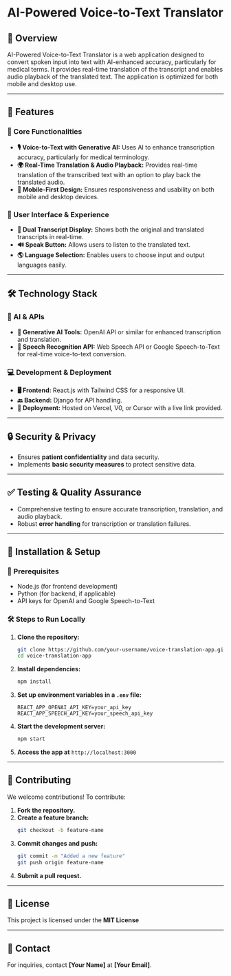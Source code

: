 # AI-Powered Voice-to-Text Translator

## 📌 Overview
AI-Powered Voice-to-Text Translator is a web application designed to convert spoken input into text with AI-enhanced accuracy, particularly for medical terms. It provides real-time translation of the transcript and enables audio playback of the translated text. The application is optimized for both mobile and desktop use.

---

## 🚀 Features
### 🔹 Core Functionalities
- **🎙 Voice-to-Text with Generative AI:** Uses AI to enhance transcription accuracy, particularly for medical terminology.
- **🌍 Real-Time Translation & Audio Playback:** Provides real-time translation of the transcribed text with an option to play back the translated audio.
- **📱 Mobile-First Design:** Ensures responsiveness and usability on both mobile and desktop devices.

### 🎨 User Interface & Experience
- **📜 Dual Transcript Display:** Shows both the original and translated transcripts in real-time.
- **🔊 Speak Button:** Allows users to listen to the translated text.
- **🌎 Language Selection:** Enables users to choose input and output languages easily.

---

## 🛠 Technology Stack
### 🧠 AI & APIs
- **🤖 Generative AI Tools:** OpenAI API or similar for enhanced transcription and translation.
- **🎤 Speech Recognition API:** Web Speech API or Google Speech-to-Text for real-time voice-to-text conversion.

### 💻 Development & Deployment
- **🖥 Frontend:** React.js with Tailwind CSS for a responsive UI.
- **🔙 Backend:** Django for API handling.
- **🚀 Deployment:** Hosted on Vercel, V0, or Cursor with a live link provided.

---

## 🔒 Security & Privacy
- Ensures **patient confidentiality** and data security.
- Implements **basic security measures** to protect sensitive data.

---

## ✅ Testing & Quality Assurance
- Comprehensive testing to ensure accurate transcription, translation, and audio playback.
- Robust **error handling** for transcription or translation failures.

---

## 🔧 Installation & Setup
### 📌 Prerequisites
- Node.js (for frontend development)
- Python (for backend, if applicable)
- API keys for OpenAI and Google Speech-to-Text

### 🛠 Steps to Run Locally
1. **Clone the repository:**
   ```sh
   git clone https://github.com/your-username/voice-translation-app.git
   cd voice-translation-app
   ```
2. **Install dependencies:**
   ```sh
   npm install
   ```
3. **Set up environment variables in a `.env` file:**
   ```env
   REACT_APP_OPENAI_API_KEY=your_api_key
   REACT_APP_SPEECH_API_KEY=your_speech_api_key
   ```
4. **Start the development server:**
   ```sh
   npm start
   ```
5. **Access the app at** `http://localhost:3000`

---

## 🤝 Contributing
We welcome contributions! To contribute:
1. **Fork the repository.**
2. **Create a feature branch:**
   ```sh
   git checkout -b feature-name
   ```
3. **Commit changes and push:**
   ```sh
   git commit -m "Added a new feature"
   git push origin feature-name
   ```
4. **Submit a pull request.**

---

## 📜 License
This project is licensed under the **MIT License** 

---

## 📩 Contact
For inquiries, contact **[Your Name]** at **[Your Email]**.

